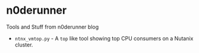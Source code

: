 # n0derunner
Tools and Stuff from n0derunner blog

* `ntnx_vmtop.py` - A `top` like tool showing top CPU consumers on a Nutanix cluster.
